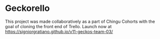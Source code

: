 # Geckorello

This project was made collaboratively as a part of Chingu Cohorts with the goal of cloning the front end of Trello. Launch now at https://signiorgratiano.github.io/v11-geckos-team-03/
